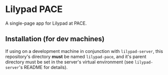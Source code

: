 # Lilypad PACE

A single-page app for Lilypad at PACE.

## Installation (for dev machines)

If using on a development machine in conjunction with `lilypad-server`, this repository's 
directory __must__ be named `lilypad-pace`, and it's parent directory must be set in the 
server's virtual environment (see `lilypad-server`'s README for details).
